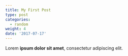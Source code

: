 ```yaml
---
title: My First Post
type: post
categories:
  - random
weight: 4
date: '2017-07-17'
---
```


Lorem **ipsum dolor sit amet**, consectetur adipiscing elit.